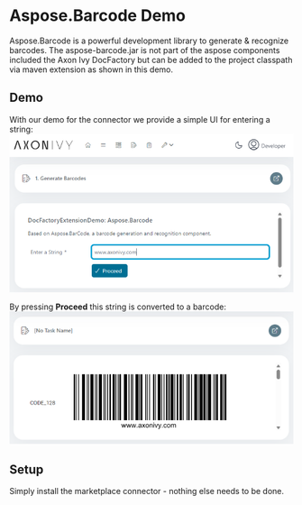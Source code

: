# Aspose.Barcode Demo
Aspose.Barcode is a powerful development library to generate & recognize barcodes. 
The aspose-barcode.jar is not part of the aspose components included the Axon Ivy DocFactory but can be added to the project classpath via maven extension as shown in this demo.

## Demo

With our demo for the connector we provide a simple UI for entering a string:
![Aspose.Barcode UI](UI.png)

By pressing **Proceed** this string is converted to a barcode:
![Aspose.Barcode Demo](barcode.png)


## Setup

Simply install the marketplace connector - nothing else needs to be done.
